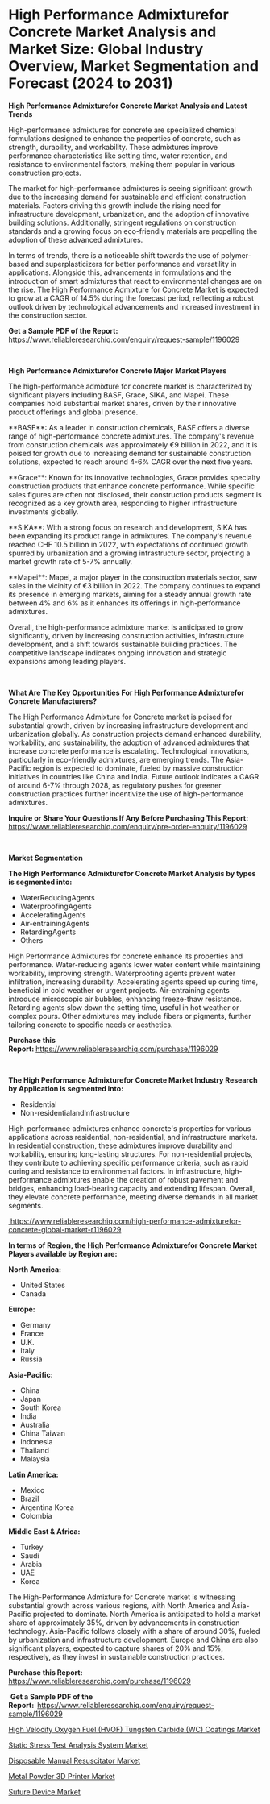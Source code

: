 <p><h1>High Performance Admixturefor Concrete Market Analysis and Market Size: Global Industry Overview, Market Segmentation and Forecast (2024 to 2031)</h1></p><p><strong>High Performance Admixturefor Concrete Market Analysis and Latest Trends</strong></p>
<p><p>High-performance admixtures for concrete are specialized chemical formulations designed to enhance the properties of concrete, such as strength, durability, and workability. These admixtures improve performance characteristics like setting time, water retention, and resistance to environmental factors, making them popular in various construction projects.</p><p>The market for high-performance admixtures is seeing significant growth due to the increasing demand for sustainable and efficient construction materials. Factors driving this growth include the rising need for infrastructure development, urbanization, and the adoption of innovative building solutions. Additionally, stringent regulations on construction standards and a growing focus on eco-friendly materials are propelling the adoption of these advanced admixtures.</p><p>In terms of trends, there is a noticeable shift towards the use of polymer-based and superplasticizers for better performance and versatility in applications. Alongside this, advancements in formulations and the introduction of smart admixtures that react to environmental changes are on the rise. The High Performance Admixture for Concrete Market is expected to grow at a CAGR of 14.5% during the forecast period, reflecting a robust outlook driven by technological advancements and increased investment in the construction sector.</p></p>
<p><strong>Get a Sample PDF of the Report:&nbsp;</strong> <a href="https://www.reliableresearchiq.com/enquiry/request-sample/1196029?utm_campaign=1121&utm_medium=2&utm_source=Github&utm_content=ia&utm_term=06122024&utm_id=high-performance-admixturefor-concrete">https://www.reliableresearchiq.com/enquiry/request-sample/1196029</a></p>
<p>&nbsp;</p>
<p><strong>High Performance Admixturefor Concrete Major Market Players</strong></p>
<p><p>The high-performance admixture for concrete market is characterized by significant players including BASF, Grace, SIKA, and Mapei. These companies hold substantial market shares, driven by their innovative product offerings and global presence.</p><p>**BASF**: As a leader in construction chemicals, BASF offers a diverse range of high-performance concrete admixtures. The company's revenue from construction chemicals was approximately €9 billion in 2022, and it is poised for growth due to increasing demand for sustainable construction solutions, expected to reach around 4-6% CAGR over the next five years.</p><p>**Grace**: Known for its innovative technologies, Grace provides specialty construction products that enhance concrete performance. While specific sales figures are often not disclosed, their construction products segment is recognized as a key growth area, responding to higher infrastructure investments globally.</p><p>**SIKA**: With a strong focus on research and development, SIKA has been expanding its product range in admixtures. The company's revenue reached CHF 10.5 billion in 2022, with expectations of continued growth spurred by urbanization and a growing infrastructure sector, projecting a market growth rate of 5-7% annually.</p><p>**Mapei**: Mapei, a major player in the construction materials sector, saw sales in the vicinity of €3 billion in 2022. The company continues to expand its presence in emerging markets, aiming for a steady annual growth rate between 4% and 6% as it enhances its offerings in high-performance admixtures.</p><p>Overall, the high-performance admixture market is anticipated to grow significantly, driven by increasing construction activities, infrastructure development, and a shift towards sustainable building practices. The competitive landscape indicates ongoing innovation and strategic expansions among leading players.</p></p>
<p>&nbsp;</p>
<p><strong>What Are The Key Opportunities For High Performance Admixturefor Concrete Manufacturers?</strong></p>
<p><p>The High Performance Admixture for Concrete market is poised for substantial growth, driven by increasing infrastructure development and urbanization globally. As construction projects demand enhanced durability, workability, and sustainability, the adoption of advanced admixtures that increase concrete performance is escalating. Technological innovations, particularly in eco-friendly admixtures, are emerging trends. The Asia-Pacific region is expected to dominate, fueled by massive construction initiatives in countries like China and India. Future outlook indicates a CAGR of around 6-7% through 2028, as regulatory pushes for greener construction practices further incentivize the use of high-performance admixtures.</p></p>
<p><strong>Inquire or Share Your Questions If Any Before Purchasing This Report:</strong> <a href="https://www.reliableresearchiq.com/enquiry/pre-order-enquiry/1196029?utm_campaign=1121&utm_medium=2&utm_source=Github&utm_content=ia&utm_term=06122024&utm_id=high-performance-admixturefor-concrete">https://www.reliableresearchiq.com/enquiry/pre-order-enquiry/1196029</a></p>
<p>&nbsp;</p>
<p><strong>Market Segmentation</strong></p>
<p><strong>The High Performance Admixturefor Concrete Market Analysis by types is segmented into:</strong></p>
<p><ul><li>WaterReducingAgents</li><li>WaterproofingAgents</li><li>AcceleratingAgents</li><li>Air-entrainingAgents</li><li>RetardingAgents</li><li>Others</li></ul></p>
<p><p>High Performance Admixtures for concrete enhance its properties and performance. Water-reducing agents lower water content while maintaining workability, improving strength. Waterproofing agents prevent water infiltration, increasing durability. Accelerating agents speed up curing time, beneficial in cold weather or urgent projects. Air-entraining agents introduce microscopic air bubbles, enhancing freeze-thaw resistance. Retarding agents slow down the setting time, useful in hot weather or complex pours. Other admixtures may include fibers or pigments, further tailoring concrete to specific needs or aesthetics.</p></p>
<p><strong>Purchase this Report:&nbsp;</strong><a href="https://www.reliableresearchiq.com/purchase/1196029?utm_campaign=1121&utm_medium=2&utm_source=Github&utm_content=ia&utm_term=06122024&utm_id=high-performance-admixturefor-concrete">https://www.reliableresearchiq.com/purchase/1196029</a></p>
<p>&nbsp;</p>
<p><strong>The High Performance Admixturefor Concrete Market Industry Research by Application is segmented into:</strong></p>
<p><ul><li>Residential</li><li>Non-residentialandInfrastructure</li></ul></p>
<p><p>High-performance admixtures enhance concrete's properties for various applications across residential, non-residential, and infrastructure markets. In residential construction, these admixtures improve durability and workability, ensuring long-lasting structures. For non-residential projects, they contribute to achieving specific performance criteria, such as rapid curing and resistance to environmental factors. In infrastructure, high-performance admixtures enable the creation of robust pavement and bridges, enhancing load-bearing capacity and extending lifespan. Overall, they elevate concrete performance, meeting diverse demands in all market segments.</p></p>
<p><a href="https://www.reliableresearchiq.com/high-performance-admixturefor-concrete-global-market-r1196029?utm_campaign=1121&utm_medium=2&utm_source=Github&utm_content=ia&utm_term=06122024&utm_id=high-performance-admixturefor-concrete">&nbsp;https://www.reliableresearchiq.com/high-performance-admixturefor-concrete-global-market-r1196029</a></p>
<p><strong>In terms of Region, the High Performance Admixturefor Concrete Market Players available by Region are:</strong></p>
<p>
    <p> <strong> North America: </strong>
        <ul>
            <li>United States</li>
            <li>Canada</li>
        </ul>
        </p> 
    <p> <strong> Europe: </strong>
        <ul>
            <li>Germany</li>
            <li>France</li>
            <li>U.K.</li>
            <li>Italy</li>
            <li>Russia</li>
        </ul>
        </p> 
    <p> <strong> Asia-Pacific: </strong>
        <ul>
            <li>China</li>
            <li>Japan</li>
            <li>South Korea</li>
            <li>India</li>
            <li>Australia</li>
            <li>China Taiwan</li>
            <li>Indonesia</li>
            <li>Thailand</li>
            <li>Malaysia</li>
        </ul>
        </p> 
    <p> <strong> Latin America: </strong>
        <ul>
            <li>Mexico</li>
            <li>Brazil</li>
            <li>Argentina Korea</li>
            <li>Colombia</li>
        </ul>
        </p> 
    <p> <strong> Middle East & Africa: </strong>
        <ul>
            <li>Turkey</li>
            <li>Saudi</li>
            <li>Arabia</li>
            <li>UAE</li>
            <li>Korea</li>
        </ul>
    </p>
    </p>
<p><p>The High-Performance Admixture for Concrete market is witnessing substantial growth across various regions, with North America and Asia-Pacific projected to dominate. North America is anticipated to hold a market share of approximately 35%, driven by advancements in construction technology. Asia-Pacific follows closely with a share of around 30%, fueled by urbanization and infrastructure development. Europe and China are also significant players, expected to capture shares of 20% and 15%, respectively, as they invest in sustainable construction practices.</p></p>
<p><strong>Purchase this Report: </strong><a href="https://www.reliableresearchiq.com/purchase/1196029?utm_campaign=1121&utm_medium=2&utm_source=Github&utm_content=ia&utm_term=06122024&utm_id=high-performance-admixturefor-concrete">https://www.reliableresearchiq.com/purchase/1196029</a></p>
<p>&nbsp;<strong>Get a Sample PDF of the Report:&nbsp;&nbsp;</strong><a href="https://www.reliableresearchiq.com/enquiry/request-sample/1196029?utm_campaign=1121&utm_medium=2&utm_source=Github&utm_content=ia&utm_term=06122024&utm_id=high-performance-admixturefor-concrete">https://www.reliableresearchiq.com/enquiry/request-sample/1196029</a></p>
<p><strong></strong></p>
<p><p><a href="https://github.com/antonioc6hal/Market-Research-Report-List-1/blob/main/high-velocity-oxygen-fuel-hvof-tungsten-carbide-wc-coatings-market.md?utm_campaign=1121&utm_medium=2&utm_source=Github&utm_content=ia&utm_term=06122024&utm_id=high-performance-admixturefor-concrete">High Velocity Oxygen Fuel (HVOF) Tungsten Carbide (WC) Coatings Market</a></p><p><a href="https://issuu.com/reportprime-2/docs/static-stress-test-analysis-system-market-size-203?utm_campaign=1121&utm_medium=2&utm_source=Github&utm_content=ia&utm_term=06122024&utm_id=high-performance-admixturefor-concrete">Static Stress Test Analysis System Market</a></p><p><a href="https://www.linkedin.com/pulse/disposable-manual-resuscitator-market-size-grow-62-cagr-onbnc?utm_campaign=1121&utm_medium=2&utm_source=Github&utm_content=ia&utm_term=06122024&utm_id=high-performance-admixturefor-concrete">Disposable Manual Resuscitator Market</a></p><p><a href="https://issuu.com/reportprime-2/docs/metal-powder-3d-printer-market-size-2030.pptx?utm_campaign=1121&utm_medium=2&utm_source=Github&utm_content=ia&utm_term=06122024&utm_id=high-performance-admixturefor-concrete">Metal Powder 3D Printer Market</a></p><p><a href="https://www.linkedin.com/pulse/suture-device-market-outlook-from-2024-2031-trends-application-k4dic?utm_campaign=1121&utm_medium=2&utm_source=Github&utm_content=ia&utm_term=06122024&utm_id=high-performance-admixturefor-concrete">Suture Device Market</a></p></p>